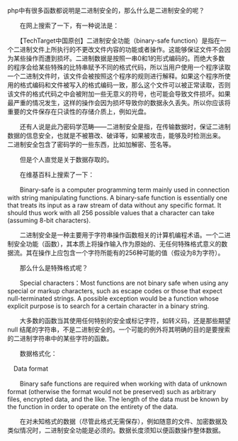 php中有很多函数都说明是二进制安全的，那么什么是二进制安全的呢？

　　在网上搜索了一下，有一种说法是：

　　【TechTarget中国原创】二进制安全功能（binary-safe function）是指在一个二进制文件上所执行的不更改文件内容的功能或者操作。这能够保证文件不会因为某些操作而遭到损坏。二进制数据是按照一串0和1的形式编码的。而绝大多数的程序会给某些特殊的比特串赋予不同的格式代码，所以当用户使用一个程序读取一个二进制文件时，该文件会被按照这个程序的规则进行解释。如果这个程序所使用的格式编码和文件被写入的格式编码一致，那么这个文件可以被正常读取，否则该文件的格式代码之中会被附加一些无意义的符号，也可能会导致文件损坏。如果最严重的情况发生，这样的操作会因为损坏导致你的数据永久丢失。所以你应该将重要的文件保存在只读性的存储介质上，例如光盘。

　　还有人说是此乃密码学范畴——二进制安全是指，在传输数据时，保证二进制数据的信息安全，也就是不被篡改、破译等，如果被攻击，能够及时检测出来。 二进制安全包含了密码学的一些东西，比如加解密、签名等。

　　但是个人直觉是关于数据存取的。

　　在维基百科上搜索了一下：

　　Binary-safe is a computer programming term mainly used in connection with string manipulating functions. A binary-safe function is essentially one that treats its input as a raw stream of data without any specific format. It should thus work with all 256 possible values that a character can take (assuming 8-bit characters).

　　二进制安全是一种主要用于字符串操作函数相关的计算机编程术语。一个二进制安全功能（函数），其本质上将操作输入作为原始的、无任何特殊格式意义的数据流。其在操作上应包含一个字符所能有的256种可能的值（假设为8为字符）。

　　那么什么是特殊格式呢？

　　Special characters：Most functions are not binary safe when using any special or markup characters, such as escape codes or those that expect null-terminated strings. A possible exception would be a function whose explicit purpose is to search for a certain character in a binary string.

　　大多数的函数当其使用任何特别的安全或标记字符，如转义码，还是那些期望 null 结尾的字符串，不是二进制安全的。一个可能的例外将其明确的目的是要搜索的二进制字符串中的某些字符的函数。

　　数据格式化：

　Data format

　　Binary safe functions are required when working with data of unknown format (otherwise the format would not be preserved) such as arbitrary files, encrypted data, and the like. The length of the data must be known by the function in order to operate on the entirety of the data.

　　在对未知格式的数据（尽管此格式无需保存），例如随意的文件、加密数据及类似情况时，二进制安全功能是必须的。数据长度须知以便函数操作整体数据。